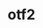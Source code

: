 ---
title: "otf2"
layout: cache
categories: [package, develop-2024-01-21]
meta: {"versions": ["2.3"], "compilers": ["cce@=15.0.1", "gcc@=11.4.0", "gcc@=9.4.0", "oneapi@=2023.2.0"], "oss": ["rhel8", "ubuntu20.04", "ubuntu22.04"], "platforms": ["linux"], "targets": ["aarch64", "neoverse_v1", "ppc64le", "x86_64_v3", "zen4"], "stacks": ["e4s", "e4s-aarch64", "e4s-cray-rhel", "e4s-neoverse_v1", "e4s-oneapi", "e4s-power", "e4s-rocm-external", "root"], "num_specs": 6, "num_specs_by_stack": {"root": 6, "e4s-cray-rhel": 1, "e4s-neoverse_v1": 1, "e4s-power": 1, "e4s-rocm-external": 1, "e4s": 1, "e4s-oneapi": 1, "e4s-aarch64": 1}}
spec_details: [{"hash": "opgbfttsonxixtw7o4xrfp6mvpw7uyq2", "compiler": "cce@=15.0.1", "versions": ["2.3"], "os": "rhel8", "platform": "linux", "target": "zen4", "variants": ["build_system=autotools", "patches=7e56d93"], "stacks": ["root", "e4s-cray-rhel"], "size": "-", "tarball": "https://binaries.spack.io/develop-2024-01-21/build_cache/linux-rhel8-zen4/cce-15.0.1/otf2-2.3/linux-rhel8-zen4-cce-15.0.1-otf2-2.3-opgbfttsonxixtw7o4xrfp6mvpw7uyq2.spack"}, {"hash": "kbu5cn7lwi7wsmva3db2dzcnn2yg4mq3", "compiler": "gcc@=11.4.0", "versions": ["2.3"], "os": "ubuntu20.04", "platform": "linux", "target": "neoverse_v1", "variants": ["build_system=autotools", "patches=7e56d93"], "stacks": ["e4s-neoverse_v1", "root"], "size": "-", "tarball": "https://binaries.spack.io/develop-2024-01-21/build_cache/linux-ubuntu20.04-neoverse_v1/gcc-11.4.0/otf2-2.3/linux-ubuntu20.04-neoverse_v1-gcc-11.4.0-otf2-2.3-kbu5cn7lwi7wsmva3db2dzcnn2yg4mq3.spack"}, {"hash": "byeyrumxaanhzn3lz4xiopm2tlt77ga2", "compiler": "gcc@=9.4.0", "versions": ["2.3"], "os": "ubuntu20.04", "platform": "linux", "target": "ppc64le", "variants": ["build_system=autotools", "patches=7e56d93"], "stacks": ["root", "e4s-power"], "size": "-", "tarball": "https://binaries.spack.io/develop-2024-01-21/build_cache/linux-ubuntu20.04-ppc64le/gcc-9.4.0/otf2-2.3/linux-ubuntu20.04-ppc64le-gcc-9.4.0-otf2-2.3-byeyrumxaanhzn3lz4xiopm2tlt77ga2.spack"}, {"hash": "r2lyiurdtrfcdkjsqhu3ub77ga3jy7l6", "compiler": "gcc@=11.4.0", "versions": ["2.3"], "os": "ubuntu20.04", "platform": "linux", "target": "x86_64_v3", "variants": ["build_system=autotools", "patches=7e56d93"], "stacks": ["root", "e4s-rocm-external", "e4s"], "size": "-", "tarball": "https://binaries.spack.io/develop-2024-01-21/build_cache/linux-ubuntu20.04-x86_64_v3/gcc-11.4.0/otf2-2.3/linux-ubuntu20.04-x86_64_v3-gcc-11.4.0-otf2-2.3-r2lyiurdtrfcdkjsqhu3ub77ga3jy7l6.spack"}, {"hash": "v757ramfcfaymfbarxy66vznnphjbu7w", "compiler": "oneapi@=2023.2.0", "versions": ["2.3"], "os": "ubuntu20.04", "platform": "linux", "target": "x86_64_v3", "variants": ["build_system=autotools", "patches=7e56d93"], "stacks": ["root", "e4s-oneapi"], "size": "-", "tarball": "https://binaries.spack.io/develop-2024-01-21/build_cache/linux-ubuntu20.04-x86_64_v3/oneapi-2023.2.0/otf2-2.3/linux-ubuntu20.04-x86_64_v3-oneapi-2023.2.0-otf2-2.3-v757ramfcfaymfbarxy66vznnphjbu7w.spack"}, {"hash": "rc5lw3qcyzomovewt3knotus7zljlyp2", "compiler": "gcc@=11.4.0", "versions": ["2.3"], "os": "ubuntu22.04", "platform": "linux", "target": "aarch64", "variants": ["build_system=autotools", "patches=7e56d93"], "stacks": ["root", "e4s-aarch64"], "size": "-", "tarball": "https://binaries.spack.io/develop-2024-01-21/build_cache/linux-ubuntu22.04-aarch64/gcc-11.4.0/otf2-2.3/linux-ubuntu22.04-aarch64-gcc-11.4.0-otf2-2.3-rc5lw3qcyzomovewt3knotus7zljlyp2.spack"}]
---
